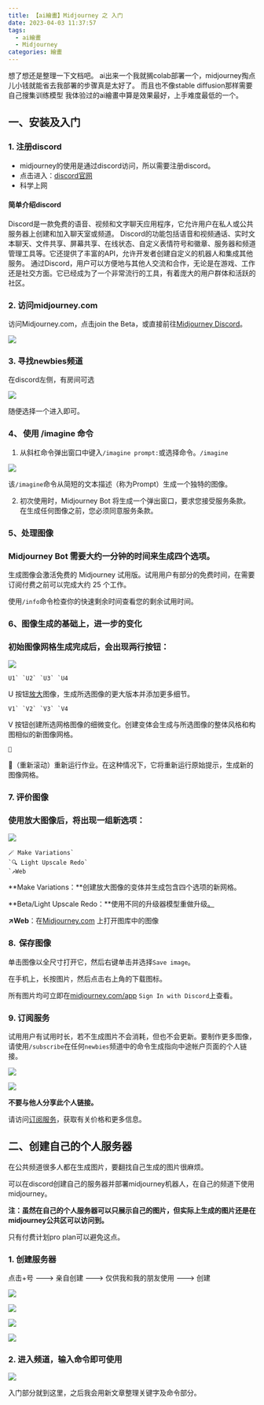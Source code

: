 ```yaml
---
title: 【ai繪畫】Midjourney 之 入门
date: 2023-04-03 11:37:57
tags: 
  - ai繪畫
  - Midjourney
categories: 繪畫
---
```


想了想还是整理一下文档吧。
ai出来一个我就搁colab部署一个，midjourney掏点儿小钱就能省去我部署的步骤真是太好了。
而且也不像stable diffusion那样需要自己搜集训练模型
我体验过的ai繪畫中算是效果最好，上手难度最低的一个。

## 一、安装及入门

### 1. 注册discord
+ midjourney的使用是通过discord访问，所以需要注册discord。
+ 点击进入：[discord官网](https://discord.com/)
+ 科学上网
#### 简单介绍discord
Discord是一款免费的语音、视频和文字聊天应用程序，它允许用户在私人或公共服务器上创建和加入聊天室或频道。
Discord的功能包括语音和视频通话、实时文本聊天、文件共享、屏幕共享、在线状态、自定义表情符号和徽章、服务器和频道管理工具等。它还提供了丰富的API，允许开发者创建自定义的机器人和集成其他服务。
通过Discord，用户可以方便地与其他人交流和合作，无论是在游戏、工作还是社交方面。它已经成为了一个非常流行的工具，有着庞大的用户群体和活跃的社区。

### 2. 访问midjourney.com

访问Midjourney.com，点击join the Beta，或直接前往[Midjourney Discord](https://discord.gg/midjourney)。

![](/images/image-20230403114938818.png)

### 3. 寻找newbies频道

在discord左侧，有房间可选

![](/images/image-20230403115710176.png)

随便选择一个进入即可。

### 4、 使用 /imagine 命令

1. 从斜杠命令弹出窗口中键入`/imagine prompt:`或选择命令。`/imagine`

![](/images/image-20230403120334073.png)

该`/imagine`命令从简短的文本描述（称为Prompt）生成一个独特的图像。

2. 初次使用时，Midjourney Bot 将生成一个弹出窗口，要求您接受服务条款。在生成任何图像之前，您必须同意服务条款。

### 5、处理图像

### Midjourney Bot 需要大约一分钟的时间来生成四个选项。

生成图像会激活免费的 Midjourney 试用版。试用用户有部分的免费时间，在需要订阅付费之前可以完成大约 25 个工作。

使用`/info`命令检查你的快速剩余时间查看您的剩余试用时间。

### 6、图像生成的基础上，进一步的变化

### 初始图像网格生成完成后，会出现两行按钮：

![](/images/image-20230403120853420.png)

```
U1` `U2` `U3` `U4
```

U 按钮[放大](https://docs.midjourney.com/upscalers)图像，生成所选图像的更大版本并添加更多细节。

```
V1` `V2` `V3` `V4
```

V 按钮创建所选网格图像的细微变化。创建变体会生成与所选图像的整体风格和构图相似的新图像网格。

```
🔄
```

🔄（重新滚动）重新运行作业。在这种情况下，它将重新运行原始提示，生成新的图像网格。

### 7. 评价图像

### 使用放大图像后，将出现一组新选项：

![](/images/image-20230403121020222.png)

```
🪄 Make Variations` 
`🔍 Light Upscale Redo`
`↗️Web
```

**Make Variations：**创建放大图像的变体并生成包含四个选项的新网格。

**Beta/Light Upscale Redo：**使用不同的升级器模型重做升级[。](https://docs.midjourney.com/upscalers)

**↗️Web**：在[Midjourney.com](https://www.midjourney.com/home/) 上打开图库中的图像

### 8.  保存图像

单击图像以全尺寸打开它，然后右键单击并选择`Save image`。

在手机上，长按图片，然后点击右上角的下载图标。

所有图片均可立即在[midjourney.com/app](https://www.midjourney.com/app/)
`Sign In with Discord`上查看。

### 9. 订阅服务

试用用户有试用时长，若不生成图片不会消耗，但也不会更新。要制作更多图像，请使用`/subscribe`在任何`newbies`频道中的命令生成指向中途帐户页面的个人链接。

![](/images/image-20230403121533718.png)

![](/images/image-20230403121603281.png)

**不要与他人分享此个人链接。**

请访问[订阅服务](https://docs.midjourney.com/plans)，获取有关价格和更多信息。

## 二、创建自己的个人服务器

在公共频道很多人都在生成图片，要翻找自己生成的图片很麻烦。

可以在discord创建自己的服务器并部署midjourney机器人，在自己的频道下使用midjourney。

**注：虽然在自己的个人服务器可以只展示自己的图片，但实际上生成的图片还是在midjourney公共区可以访问到。**

只有付费计划pro plan可以避免这点。

### 1. 创建服务器

点击+号 ---> 亲自创建 ---> 仅供我和我的朋友使用 ---> 创建

![](/images/image-20230403122133776.png)

![](/images/image-20230403122249556.png)

![](/images/image-20230403122304271.png)

![](/images/image-20230403122315091.png)

### 2. 进入频道，输入命令即可使用

![](/images/image-20230403122348895.png)



入门部分就到这里，之后我会用新文章整理关键字及命令部分。